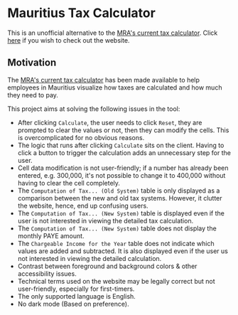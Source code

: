# Mauritius Tax Calculator

This is an unofficial alternative to the [MRA's current tax calculator](https://eservices.mra.mu/taxcalculator/viewCalculate). Click [here](https://mauritius-tax-calculator.netlify.app) if you wish to check out the website.

## Motivation

The [MRA's current tax calculator](https://eservices.mra.mu/taxcalculator/viewCalculate) has been made available to help employees in Mauritius visualize how taxes are calculated and how much they need to pay.

This project aims at solving the following issues in the tool:

- After clicking `Calculate`, the user needs to click `Reset`, they are prompted to clear the values or not, then they can modify the cells. This is overcomplicated for no obvious reasons.
- The logic that runs after clicking `Calculate` sits on the client. Having to click a button to trigger the calculation adds an unnecessary step for the user.
- Cell data modification is not user-friendly; if a number has already been entered, e.g. 300,000, it's not possible to change it to 400,000 without having to clear the cell completely.
- The `Computation of Tax... (Old System)` table is only displayed as a comparison between the new and old tax systems. However, it clutter the website, hence, end up confusing users.
- The `Computation of Tax... (New System)` table is displayed even if the user is not interested in viewing the detailed tax calculation.
- The `Computation of Tax... (New System)` table does not display the monthly PAYE amount.
- The `Chargeable Income for the Year` table does not indicate which values are added and subtracted. It is also displayed even if the user us not interested in viewing the detailed calculation.
- Contrast between foreground and background colors & other accessibility issues.
- Technical terms used on the website may be legally correct but not user-friendly, especially for first-timers.
- The only supported language is English.
- No dark mode (Based on preference).

